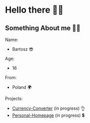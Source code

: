 # Hello there 👋😀

## Something About me 🧙‍♂️

Name:
- Bartosz 😎

Age:
- 16

From:
- Poland 🌍

Projects:
- [Currency-Converter](https://siedemus.github.io/Currency-Converter/) (in progress) 👌
- [Personal-Homepage](https://siedemus.github.io/Personal-Homepage/) (in progress) 💲





<!--
**Siedemus/siedemus** is a ✨ _special_ ✨ repository because its `README.md` (this file) appears on your GitHub profile.

Here are some ideas to get you started:

- 🔭 I’m currently working on ...
- 🌱 I’m currently learning ...
- 👯 I’m looking to collaborate on ...
- 🤔 I’m looking for help with ...
- 💬 Ask me about ...
- 📫 How to reach me: ...
- 😄 Pronouns: ...
- ⚡ Fun fact: ...
-->
